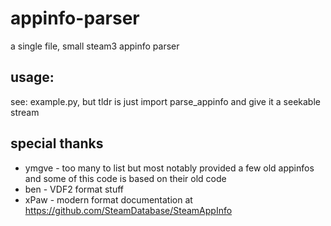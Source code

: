 # appinfo-parser
a single file, small steam3 appinfo parser

## usage:
see: example.py, but tldr is just import parse_appinfo and give it a seekable stream

## special thanks
- ymgve - too many to list but most notably provided a few old appinfos and some of this code is based on their old code
- ben - VDF2 format stuff
- xPaw - modern format documentation at https://github.com/SteamDatabase/SteamAppInfo